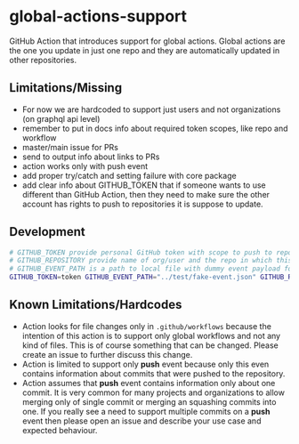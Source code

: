 # global-actions-support
GitHub Action that introduces support for global actions. Global actions are the one you update in just one repo and they are automatically updated in other repositories.



## Limitations/Missing

- For now we are hardcoded to support just users and not organizations (on graphql api level)
- remember to put in docs info about required token scopes, like repo and workflow
- master/main issue for PRs
- send to output info about links to PRs
- action works only with push event
- add proper try/catch and setting failure with core package
- add clear info about GITHUB_TOKEN that if someone wants to use different than GitHub Action, then they need to make sure the other account has rights to push to repositories it is suppose to update.

## Development

```bash
# GITHUB_TOKEN provide personal GitHub token with scope to push to repos
# GITHUB_REPOSITORY provide name of org/user and the repo in which this workflow is suppose to run
# GITHUB_EVENT_PATH is a path to local file with dummy event payload for testing
GITHUB_TOKEN=token GITHUB_EVENT_PATH="../test/fake-event.json" GITHUB_REPOSITORY="lukasz-lab/.github" npm start
```

## Known Limitations/Hardcodes

* Action looks for file changes only in `.github/workflows` because the intention of this action is to support only global workflows and not any kind of files. This is of course something that can be changed. Please create an issue to further discuss this change.
* Action is limited to support only **push** event because only this even contains information about commits that were pushed to the repository.
* Action assumes that **push** event contains information only about one commit. It is very common for many projects and organizations to allow merging only of single commit or merging an squashing commits into one. If you really see a need to support multiple commits on a **push** event then please open an issue and describe your use case and expected behaviour.